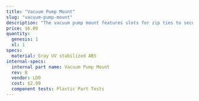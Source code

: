 ```yaml
---
title: "Vacuum Pump Mount"
slug: "vacuum-pump-mount"
description: "The vacuum pump mount features slots for zip ties to secure the vacuum pump to the z-axis extrusion."
price: $6.00
quantity:
  genesis: 1
  xl: 1
specs:
  material: Gray UV stabilized ABS
internal-specs:
  internal part name: Vacuum Pump Mount
  rev: B
  vendor: LDO
  cost: $2.09
  component tests: Plastic Part Tests
---
```

